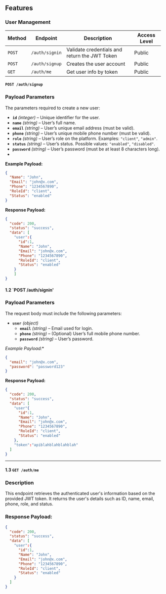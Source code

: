 ﻿## Features

### User Management


| Method | Endpoint       | Description                                   | Access Level |
|--------|----------------|-----------------------------------------------|--------------|
| `POST` | `/auth/signin` | Validate credentials and return the JWT Token | Public       |
| `POST` | `/auth/signup` | Creates the user account                      | Public       |
| `GET`  | `/auth/me`     | Get user info by token                        | Public        |

#### `POST /auth/signup`

### Payload Parameters

The parameters required to create a new user:

- **`id`** *(integer)* – Unique identifier for the user.
- **`name`** *(string)* – User’s full name.
- **`email`** *(string)* – User’s unique email address (must be valid).
- **`phone`** *(string)* – User’s unique mobile phone number (must be valid).
- **`role`** *(string)* – User’s role on the platform. Examples: `"client"`, `"admin"`.
- **`status`** *(string)* – User’s status. Possible values: `"enabled"`, `"disabled"`.
- **`password`** *(string)* – User’s password (must be at least 8 characters long).
- 

**Example Payload:**
```json
{
  "Name": "John",
  "Email": "john@x.com",
  "Phone": "1234567890",
  "RoleId": "client",
  "Status": "enabled"
}
```
**Response Payload:**

```json
{
  "code": 200,
  "status": "success",
  "data": [
    "user":{
      "id":1,
      "Name": "John",
      "Email": "john@x.com",
      "Phone": "1234567890",
      "RoleId": "client",
      "Status": "enabled"
    }
    ]
}
```

#### 1.2 `POST /auth/signin'

### Payload Parameters

The request body must include the following parameters:

- **`user`** *(object)*
    - **`email`** *(string)* – Email used for login.
    - **`phone`** *(string)* – (Optional) User’s full mobile phone number.
    - **`password`** *(string)* – User’s password.


*Example Payload:**
```json
{
  "email": "john@x.com",
  "password": "password123"
}
```
**Response Payload:**

```json
{
  "code": 200,
  "status": "success",
  "data": [
    "user"{
      "id":1,
      "Name": "John",
      "Email": "john@x.com",
      "Phone": "1234567890",
      "RoleId": "client",
      "Status": "enabled"
    },
    "token":"apiblahblahblahblah"
  ]
}
```
---

#### 1.3 `GET /auth/me`

### Description
This endpoint retrieves the authenticated user's information based on the provided JWT token. It returns the user's details such as ID, name, email, phone, role, and status.
 
### Response Payload:

```json
{
  "code": 200,
  "status": "success",
  "data": [
    "user":{
      "id":1,
      "Name": "John",
      "Email": "john@x.com",
      "Phone": "1234567890",
      "RoleId": "client",
      "Status": "enabled"
    }
  ]
}  